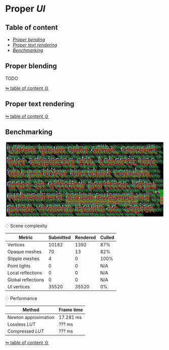 # Proper _UI_

## <a id="table-of-content">Table of content</a>

- [_Proper bending_](#blending)
- [_Proper text rendering_](#text)
- [_Benchmarking_](#benchmark)

## <a id="blending">Proper blending</a>

TODO

[↬ table of content ⇧](#table-of-content)

## <a id="text">Proper text rendering</a>

[↬ table of content ⇧](#table-of-content)

## <a id="benchmark">Benchmarking</a>

<img src="./images/text-benchmark.png" width="800"/>

⁘ Scene complexity

**Metric** | **Submitted** | **Rendered** | **Culled**
--- | --- | --- | ---
Vertices | 10182 | 1392 | 87%
Opaque meshes | 70 | 13 | 82%
Stipple meshes | 4 | 0 | 100%
Point lights | 0 | 0 | N/A
Local reflections | 0 | 0 | N/A
Global reflections | 0 | 0 | N/A
_UI_ vertices | 35520 | 35520 | 0%

⁘ Performance

**Method** | **Frame time**
--- | ---
Newton approximation | 17.281 ms
Lossless _LUT_ | ??? ms
Compressed _LUT_ | ??? ms

[↬ table of content ⇧](#table-of-content)
